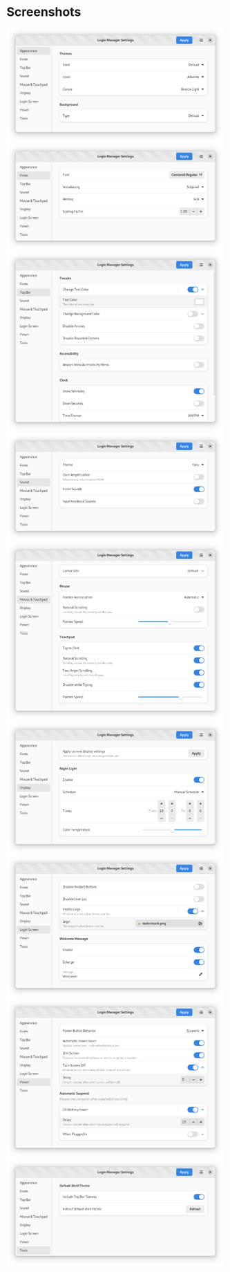 # Screenshots

<picture>
  <source srcset="dark/appearance.png" media="(prefers-color-scheme: dark)">
  <img src="light/appearance.png">
</picture>

<picture>
  <source srcset="dark/fonts.png" media="(prefers-color-scheme: dark)">
  <img src="light/fonts.png">
</picture>

<picture>
  <source srcset="dark/top-bar.png" media="(prefers-color-scheme: dark)">
  <img src="light/top-bar.png">
</picture>

<picture>
  <source srcset="dark/sound.png" media="(prefers-color-scheme: dark)">
  <img src="light/sound.png">
</picture>

<picture>
  <source srcset="dark/mouse-and-touchpad.png" media="(prefers-color-scheme: dark)">
  <img src="light/mouse-and-touchpad.png">
</picture>

<picture>
  <source srcset="dark/display.png" media="(prefers-color-scheme: dark)">
  <img src="light/display.png">
</picture>

<picture>
  <source srcset="dark/login-screen.png" media="(prefers-color-scheme: dark)">
  <img src="light/login-screen.png">
</picture>

<picture>
  <source srcset="dark/power.png" media="(prefers-color-scheme: dark)">
  <img src="light/power.png">
</picture>

<picture>
  <source srcset="dark/tools.png" media="(prefers-color-scheme: dark)">
  <img src="light/tools.png">
</picture>
